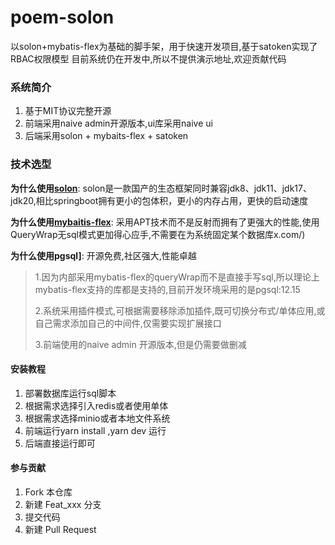 # poem-solon
以solon+mybatis-flex为基础的脚手架，用于快速开发项目,基于satoken实现了RBAC权限模型
目前系统仍在开发中,所以不提供演示地址,欢迎贡献代码
### 系统简介

1. 基于MIT协议完整开源
2. 前端采用naive admin开源版本,ui库采用naive ui
3. 后端采用solon + mybaits-flex + satoken 


### 技术选型
 **为什么使用[solon](http://solon.noear.org/)**: solon是一款国产的生态框架同时兼容jdk8、jdk11、jdk17、jdk20,相比springboot拥有更小的包体积，更小的内存占用，更快的启动速度

 **为什么使用[mybaitis-flex](https://mybatis-flex.com/)**: 采用APT技术而不是反射而拥有了更强大的性能,使用QueryWrap无sql模式更加得心应手,不需要在为系统固定某个数据库x.com/)

 **为什么使用pgsql]**: 开源免费,社区强大,性能卓越

> 1.因为内部采用mybatis-flex的queryWrap而不是直接手写sql,所以理论上mybatis-flex支持的库都是支持的,目前开发环境采用的是pgsql:12.15
> 
> 2.系统采用插件模式,可根据需要移除添加插件,既可切换分布式/单体应用,或自己需求添加自己的中间件,仅需要实现扩展接口
> 
> 3.前端使用的naive admin 开源版本,但是仍需要做删减
#### 安装教程

1.  部署数据库运行sql脚本
2.  根据需求选择引入redis或者使用单体
3.  根据需求选择minio或者本地文件系统
4.  前端运行yarn install ,yarn dev 运行
5.  后端直接运行即可


#### 参与贡献

1.  Fork 本仓库
2.  新建 Feat_xxx 分支
3.  提交代码
4.  新建 Pull Request
